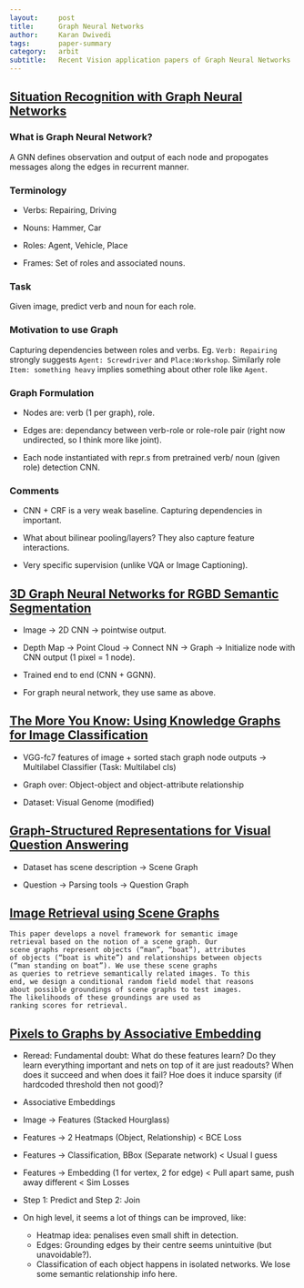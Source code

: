 ```yaml
---
layout:     post
title:      Graph Neural Networks
author:     Karan Dwivedi
tags:       paper-summary
category:   arbit
subtitle:   Recent Vision application papers of Graph Neural Networks
---
```



## [Situation Recognition with Graph Neural Networks](https://arxiv.org/pdf/1708.04320.pdf)

### What is Graph Neural Network?

A GNN defines observation and output of each node and propogates messages along the edges in recurrent manner.

### Terminology

- Verbs: Repairing, Driving

- Nouns: Hammer, Car

- Roles: Agent, Vehicle, Place

- Frames: Set of roles and associated nouns.

### Task

Given image, predict verb and noun for each role.

### Motivation to use Graph

Capturing dependencies between roles and verbs. Eg. `Verb: Repairing` strongly suggests `Agent: Screwdriver` and `Place:Workshop`. Similarly role `Item: something heavy` implies something about other role like `Agent`.

### Graph Formulation

- Nodes are: verb (1 per graph), role.

- Edges are: dependancy between verb-role or role-role pair (right now undirected, so I think more like joint).

- Each node instantiated with repr.s from pretrained verb/ noun (given role) detection CNN.

### Comments

- CNN + CRF is a very weak baseline. Capturing dependencies in important.

- What about bilinear pooling/layers? They also capture feature interactions.

- Very specific supervision (unlike VQA or Image Captioning).

## [3D Graph Neural Networks for RGBD Semantic Segmentation](http://www.cs.utoronto.ca/~fidler/papers/3dggnn_iccv17.pdf)

- Image -> 2D CNN -> pointwise output.

- Depth Map -> Point Cloud -> Connect NN -> Graph -> Initialize node with CNN output (1 pixel = 1 node).

- Trained end to end (CNN + GGNN).

- For graph neural network, they use same as above.

## [The More You Know: Using Knowledge Graphs for Image Classification](https://arxiv.org/pdf/1612.04844.pdf)

- VGG-fc7 features of image + sorted stach graph node outputs -> Multilabel Classifier (Task: Multilabel cls)

- Graph over: Object-object and object-attribute relationship

- Dataset: Visual Genome (modified)

## [Graph-Structured Representations for Visual Question Answering](https://arxiv.org/pdf/1609.05600.pdf)

- Dataset has scene description -> Scene Graph

- Question -> Parsing tools -> Question Graph

## [Image Retrieval using Scene Graphs](http://cs.stanford.edu/people/jcjohns/papers/cvpr2015/JohnsonCVPR2015.pdf)

```
This paper develops a novel framework for semantic image
retrieval based on the notion of a scene graph. Our
scene graphs represent objects (“man”, “boat”), attributes
of objects (“boat is white”) and relationships between objects
(“man standing on boat”). We use these scene graphs
as queries to retrieve semantically related images. To this
end, we design a conditional random field model that reasons
about possible groundings of scene graphs to test images.
The likelihoods of these groundings are used as
ranking scores for retrieval.
```


## [Pixels to Graphs by Associative Embedding](https://arxiv.org/pdf/1706.07365v1.pdf)

- Reread: Fundamental doubt: What do these features learn? Do they learn everything important and nets on top of it are just readouts? When does it succeed and when does it fail? Hoe does it induce sparsity (if hardcoded threshold then not good)?

- Associative Embeddings

- Image -> Features (Stacked Hourglass)

- Features -> 2 Heatmaps (Object, Relationship) < BCE Loss

- Features -> Classification, BBox (Separate network) < Usual I guess

- Features -> Embedding (1 for vertex, 2 for edge) < Pull apart same, push away different < Sim Losses

- Step 1: Predict and Step 2: Join

- On high level, it seems a lot of things can be improved, like:
    
    - Heatmap idea: penalises even small shift in detection.
    - Edges: Grounding edges by their centre seems unintuitive (but unavoidable?).
    - Classification of each object happens in isolated networks. We lose some semantic relationship info here.